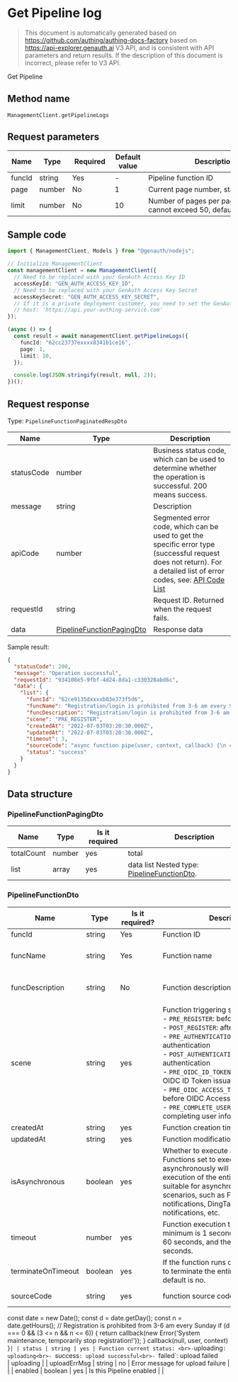 # Get Pipeline log

<!--
Warning ⚠️:
Do not modify this document directly,
https://github.com/Authing/authing-docs-factory
Use this project to generate
-->

<LastUpdated />

> This document is automatically generated based on https://github.com/authing/authing-docs-factory based on https://api-explorer.genauth.ai V3 API, and is consistent with API parameters and return results. If the description of this document is incorrect, please refer to V3 API.

Get Pipeline

## Method name

`ManagementClient.getPipelineLogs`

## Request parameters

| Name   | Type   | <div style="width:80px">Required</div> | <div style="width:60px">Default value</div> | <div style="width:300px">Description</div>                        | <div style="width:200px">Sample value</div> |
| ------ | ------ | -------------------------------------- | ------------------------------------------- | ----------------------------------------------------------------- | ------------------------------------------- |
| funcId | string | Yes                                    | -                                           | Pipeline function ID                                              | `62cc23737exxxx8341b1ce16`                  |
| page   | number | No                                     | 1                                           | Current page number, starting from 1                              | `1`                                         |
| limit  | number | No                                     | 10                                          | Number of pages per page, maximum cannot exceed 50, default is 10 | `10`                                        |

## Sample code

```ts
import { ManagementClient, Models } from "@genauth/nodejs";

// Initialize ManagementClient
const managementClient = new ManagementClient({
  // Need to be replaced with your GenAuth Access Key ID
  accessKeyId: "GEN_AUTH_ACCESS_KEY_ID",
  // Need to be replaced with your GenAuth Access Key Secret
  accessKeySecret: "GEN_AUTH_ACCESS_KEY_SECRET",
  // If it is a private deployment customer, you need to set the GenAuth service domain name
  // host: 'https://api.your-authing-service.com'
});

(async () => {
  const result = await managementClient.getPipelineLogs({
    funcId: "62cc23737exxxx8341b1ce16",
    page: 1,
    limit: 10,
  });

  console.log(JSON.stringify(result, null, 2));
})();
```

## Request response

Type: `PipelineFunctionPaginatedRespDto`

| Name       | Type                                                               | Description                                                                                                                                                                                                                                                                                                                                  |
| ---------- | ------------------------------------------------------------------ | -------------------------------------------------------------------------------------------------------------------------------------------------------------------------------------------------------------------------------------------------------------------------------------------------------------------------------------------- |
| statusCode | number                                                             | Business status code, which can be used to determine whether the operation is successful. 200 means success.                                                                                                                                                                                                                                 |
| message    | string                                                             | Description                                                                                                                                                                                                                                                                                                                                  |
| apiCode    | number                                                             | Segmented error code, which can be used to get the specific error type (successful request does not return). For a detailed list of error codes, see: [API Code List](https://api-explorer.genauth.ai/?tag=group/%E5%BC%80%E5%8F%91%E5%87%86%E5%A4%87#tag/%E5%BC%80%E5%8F%91%E5%87%86%E5%A4%87/%E9%94%99%E8%AF%AF%E5%A4%84%E7%90%86/apiCode) |
| requestId  | string                                                             | Request ID. Returned when the request fails.                                                                                                                                                                                                                                                                                                 |
| data       | <a href="#PipelineFunctionPagingDto">PipelineFunctionPagingDto</a> | Response data                                                                                                                                                                                                                                                                                                                                |

Sample result:

```json
{
  "statusCode": 200,
  "message": "Operation successful",
  "requestId": "934108e5-9fbf-4d24-8da1-c330328abd6c",
  "data": {
    "list": {
      "funcId": "62ce9135dxxxxb83e373f5d6",
      "funcName": "Registration/login is prohibited from 3-6 am every Sunday for system maintenance",
      "funcDescription": "Registration/login is prohibited from 3-6 am every Sunday for system maintenance.",
      "scene": "PRE_REGISTER",
      "createdAt": "2022-07-03T03:20:30.000Z",
      "updatedAt": "2022-07-03T03:20:30.000Z",
      "timeout": 3,
      "sourceCode": "async function pipe(user, context, callback) {\n const date = new Date();\n const d = date.getDay();\n const n = date.getHours();\n // Registration is prohibited from 3-6 am every Sunday\n if (d === 0 && (3 <= n && n <= 6)) {\n return callback(new Error('System maintenance, registration is temporarily suspended!'));\n }\n callback(null, user, context)\n}",
      "status": "success"
    }
  }
}
```

## Data structure

### <a id="PipelineFunctionPagingDto"></a> PipelineFunctionPagingDto

| Name       | Type   | <div style="width:80px">Is it required</div> | <div style="width:300px">Description</div>                                     | <div style="width:200px">Sample value</div> |
| ---------- | ------ | -------------------------------------------- | ------------------------------------------------------------------------------ | ------------------------------------------- |
| totalCount | number | yes                                          | total                                                                          |                                             |
| list       | array  | yes                                          | data list Nested type: <a href="#PipelineFunctionDto">PipelineFunctionDto</a>. |                                             |

### <a id="PipelineFunctionDto"></a> PipelineFunctionDto

| Name               | Type    | <div style="width:80px">Is it required?</div> | <div style="width:300px">Description</div>                                                                                                                                                                                                                                                                                                                                                                                    | <div style="width:200px">Sample value</div>                                                  |
| ------------------ | ------- | --------------------------------------------- | ----------------------------------------------------------------------------------------------------------------------------------------------------------------------------------------------------------------------------------------------------------------------------------------------------------------------------------------------------------------------------------------------------------------------------- | -------------------------------------------------------------------------------------------- |
| funcId             | string  | Yes                                           | Function ID                                                                                                                                                                                                                                                                                                                                                                                                                   | `62ce9135dxxxxb83e373f5d6`                                                                   |
| funcName           | string  | Yes                                           | Function name                                                                                                                                                                                                                                                                                                                                                                                                                 | `Registration/login is prohibited during system maintenance from 3 to 6 a.m. every Sunday`   |
| funcDescription    | string  | No                                            | Function description                                                                                                                                                                                                                                                                                                                                                                                                          | `Registration/login is prohibited during system maintenance from 3 to 6 a.m. every Sunday` ` |
| scene              | string  | yes                                           | Function triggering scenario:<br>- `PRE_REGISTER`: before registration<br>- `POST_REGISTER`: after registration<br>- `PRE_AUTHENTICATION`: before authentication<br>- `POST_AUTHENTICATION`: after authentication<br>- `PRE_OIDC_ID_TOKEN_ISSUED`: before OIDC ID Token issuance<br>- `PRE_OIDC_ACCESS_TOKEN_ISSUED`: before OIDC Access Token issuance<br>- `PRE_COMPLETE_USER_INFO`: before completing user information<br> | PRE_REGISTER                                                                                 |
| createdAt          | string  | yes                                           | Function creation time                                                                                                                                                                                                                                                                                                                                                                                                        | `2022-07-03T03:20:30.000Z`                                                                   |
| updatedAt          | string  | yes                                           | Function modification time                                                                                                                                                                                                                                                                                                                                                                                                    | `2022-07-03T03:20:30.000Z`                                                                   |
| isAsynchronous     | boolean | yes                                           | Whether to execute asynchronously. Functions set to execute asynchronously will not block the execution of the entire process, and are suitable for asynchronous notification scenarios, such as Feishu group notifications, DingTalk group notifications, etc.                                                                                                                                                               |                                                                                              |
| timeout            | number  | yes                                           | Function execution timeout, the minimum is 1 second, the maximum is 60 seconds, and the default is 3 seconds.                                                                                                                                                                                                                                                                                                                 | `3`                                                                                          |
| terminateOnTimeout | boolean | yes                                           | If the function runs out of time, whether to terminate the entire process. The default is no.                                                                                                                                                                                                                                                                                                                                 |                                                                                              |
| sourceCode         | string  | yes                                           | function source code                                                                                                                                                                                                                                                                                                                                                                                                          | `async function pipe(user, context, callback) {                                              |

const date = new Date();
const d = date.getDay();
const n = date.getHours();
// Registration is prohibited from 3-6 am every Sunday
if (d === 0 && (3 <= n && n <= 6)) {
return callback(new Error('System maintenance, temporarily stop registration!'));
}
callback(null, user, context)
}`| | status | string | yes | Function current status: <br>-`uploading`: uploading<br>- `success`: upload successful<br>- `failed`: upload failed <br> | uploading |
| uploadErrMsg | string | no | Error message for upload failure | |
| enabled | boolean | yes | Is this Pipeline enabled | |
